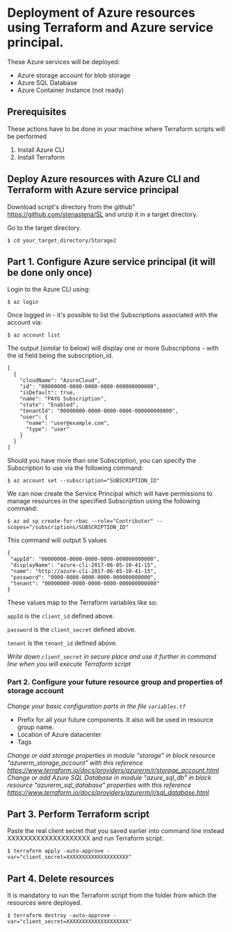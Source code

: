 # Deployment of Azure resources using Terraform and Azure service principal.
These Azure services will be deployed:
* Azure storage account for blob storage
* Azure SQL Database
* Azure Container Instance (not ready)

## Prerequisites
These actions have to be done in your machine where Terraform scripts will be performed

1. Install Azure CLI
2. Install Terraform 

## Deploy Azure resources with Azure CLI and Terraform with Azure service principal

Download script's directory from the github"
https://github.com/stenastena/SL 
and unzip it in a target directory.

Go to the target directory.
```
$ cd your_target_directory/Storage2
```
## Part 1. Configure Azure service principal (it will be done only once)
Login to the Azure CLI using:

``` 
$ az login 
```

Once logged in - it's possible to list the Subscriptions associated with the account via:

```
$ az account list
```

The output (similar to below) will display one or more Subscriptions - with the id field being the subscription_id.

```
[
  {
    "cloudName": "AzureCloud",
    "id": "00000000-0000-0000-0000-000000000000",
    "isDefault": true,
    "name": "PAYG Subscription",
    "state": "Enabled",
    "tenantId": "00000000-0000-0000-0000-000000000000",
    "user": {
      "name": "user@example.com",
      "type": "user"
    }
  }
]
```
Should you have more than one Subscription, you can specify the Subscription to use via the following command:

```
$ az account set --subscription="SUBSCRIPTION_ID"
```

We can now create the Service Principal which will have permissions to manage resources in the specified Subscription using the following command:

```
$ az ad sp create-for-rbac --role="Contributor" --scopes="/subscriptions/SUBSCRIPTION_ID"
```
This command will output 5 values
 ```
 {
  "appId": "00000000-0000-0000-0000-000000000000",
  "displayName": "azure-cli-2017-06-05-10-41-15",
  "name": "http://azure-cli-2017-06-05-10-41-15",
  "password": "0000-0000-0000-0000-000000000000",
  "tenant": "00000000-0000-0000-0000-000000000000"
}
```
These values map to the Terraform variables like so:

`appId` is the `client_id` defined above.

`password` is the `client_secret` defined above.

`tenant` is the `tenant_id` defined above.

*Write down `client_secret` in secure place and use it further in command line when you will execute Terraform script*  

### Part 2. Configure your future resource group and properties of storage account
*Change your basic configuration parts in the file `variables.tf`*
* Prefix for all your future components. It also will be used in resource group name.
* Location of Azure datacenter
* Tags 

*Change or add storage properties in module "storage" in block resource "azurerm_storage_account" with this reference https://www.terraform.io/docs/providers/azurerm/r/storage_account.html*
*Change or add Azure SQL Database in module "azure_sql_db" in block resource "azurerm_sql_database" properties with this reference https://www.terraform.io/docs/providers/azurerm/r/sql_database.html*
## Part 3. Perform Terraform script

Paste the real client secret that you saved earlier into command line instead XXXXXXXXXXXXXXXXXXXX and run Terraform script. 
```
$ terraform apply -auto-approve -var="client_secret=XXXXXXXXXXXXXXXXXXXX"
```

## Part 4. Delete resources
It is mandatory to run the Terraform script from the folder from which the resources were deployed.
```
$ terraform destroy -auto-approve -var="client_secret=XXXXXXXXXXXXXXXXXXXX"
```

